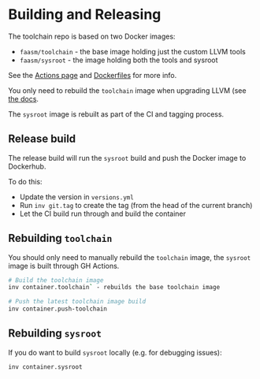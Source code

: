 # Building and Releasing

The toolchain repo is based on two Docker images:

- `faasm/toolchain` - the base image holding just the custom LLVM tools
- `faasm/sysroot` - the image holding both the tools and sysroot

See the [Actions page](https://github.com/faasm/faasm-toolchain/actions) and
[Dockerfiles](docker) for more info.

You only need to rebuild the `toolchain` image when upgrading LLVM (see 
[the docs](docs/upgrade-llvm.md).

The `sysroot` image is rebuilt as part of the CI and tagging process. 

## Release build

The release build will run the `sysroot` build and push the Docker image to
Dockerhub.

To do this:

- Update the version in `versions.yml`
- Run `inv git.tag` to create the tag (from the head of the current branch)
- Let the CI build run through and build the container

## Rebuilding `toolchain`

You should only need to manually rebuild the `toolchain` image, the `sysroot`
image is built through GH Actions.

```bash
# Build the toolchain image
inv container.toolchain` - rebuilds the base toolchain image

# Push the latest toolchain image build
inv container.push-toolchain
```

## Rebuilding `sysroot`

If you do want to build `sysroot` locally (e.g. for debugging issues):

```bash
inv container.sysroot
```

